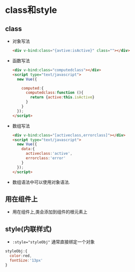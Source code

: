 # class和style
## class
  - 对象写法
    ```html
    <div v-bind:class="{avtive:isActive}" class=""></div>
    ```
  - 函数写法
    ```html
    <div v-bind:class="computedclass"></div>
    <script type="text/javascript">
      new Vue({

        computed:{
          computedclass:function (){
            return {active:this.isActive}
          }
        }
      });
    </script>
    ```
  - 数组写法
    ```html
    <div v-bind:class="[activeclass,errorclass]"></div>
    <script type="text/javascript">
      new Vue({
        data:{
          activeclass:'active',
          errorclass:'error'
        }
      });
    </script>
    ```
  - 数组语法中可以使用对象语法.

## 用在组件上
  - 用在组件上,类会添加到组件的根元素上
## style(内联样式)
  - `:style="styleObj"` 通常直接绑定一个对象
  ```js
  styleObj:{
    color:red,
    fontSize:'13px'
  }
  ```
